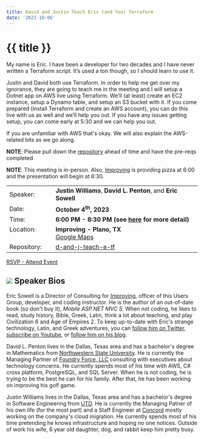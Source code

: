 ```yaml
---
title: David and Justin Teach Eric (and You) Terraform
date: '2023-10-06'
---
```

# {{ title }}

My name is Eric. I have been a developer for two decades and I have never written a Terraform script. It’s used a ton though, so I should learn to use it.

Justin and David both use Terraform. In order to help me get over my ignorance, they are going to teach me in the meeting and I will setup a Dotnet app on AWS live using Terraform. We’ll (at least) create an EC2 instance, setup a Dynamo table, and setup an S3 bucket with it. If you come prepared (install Terraform and create an AWS account), you can do this live with us as well and we’ll help you out. If you have any issues getting setup, you can come early at 5:30 and we can help you out.

If you are unfamiliar with AWS that's okay. We will also explain the AWS-related bits as we go along.

**NOTE**: Please pull down the [repository](https://github.com/north-dallas-developers/d-and-j-teach-e-tf) ahead of time and have the pre-reqs completed

**NOTE**: This meeting is in-person. Also, [Improving](https://improving.com/) is providing pizza at 6:00 and the presentation will begin at 6:30. 

<table>
<tbody>
<tr><td>Speaker:</td><td>&nbsp;</td><td><b>Justin Williams</b>, <b>David L. Penton</b>, and <b>Eric Sowell</b></td></tr>
<tr><td>Date:</td><td>&nbsp;</td><td><b>October 4<sup>th</sup>, 2023</b></td></tr>
<tr><td valign="top">Time:</td><td>&nbsp;</td><td><b>6:00 PM - 8:30 PM (see <a title="Location" href="/contact/">here</a> for more detail)</b></td></tr>
<tr><td valign="top">Location:</td><td>&nbsp;</td><td><b>Improving - Plano, TX</b><br><a title="Google" target="_blank" href="https://g.page/improving-dallas?share">Google Maps</a></td></tr>
<tr><td>Repository:</td><td>&nbsp;</td><td><a title="Repository" href="https://github.com/north-dallas-developers/d-and-j-teach-e-tf" target="_blank">d-and-j-teach-e-tf</a></td></tr>
</tbody>
</table>

[RSVP - Attend Event](https://www.eventbrite.com/e/david-and-justin-teach-eric-and-you-terraform-tickets-730770693817?aff=oddtdtcreator)

## ![](/assets/img/icons/speakerbioicon.png) Speaker Bios

Eric Sowell is a Director of Consulting for [Improving](https://improving.com/), officer of this Users Group, developer, and coding instructor. He is the author of an out-of-date book (so don't buy it), *Mobile ASP.NET MVC 5*. When not coding, he likes to read, study history, Bible, Greek, Latin, think a lot about teaching, and play Civilization 6 and Age of Empires 2. To keep up-to-date with Eric's strange technology, Latin, and Greek adventures, you can [follow him on Twitter](https://twitter.com/Mallioch), [subscribe on Youtube](https://www.youtube.com/channel/UCCHcJejvdlXxLlG0encr53Q), or [follow him on his blog](https://ericsowell.com/blog).

David L. Penton lives in the Dallas, Texas area and has a bachelor's degree in Mathematics from [Northwestern State University](https://www.nsula.edu). He is currently the Managing Partner of [Foundry Force, LLC](https://foundryforce.com) consulting with executives about technology concerns. He currently spends most of his time with AWS, C# cross platform, PostgreSQL, and SQL Server. When he is not coding, he is trying to be the best he can for his family. After that, he has been working on improving his golf game.

Justin Williams lives in the Dallas, Texas area and has a bachelor's degree in Software Engineering from [UTD](https://www.utdallas.edu/). He is currently the Managing Patner of his own life (for the most part) and a Staff Engineer at [Concord](https://concordservicing.com/) mostly working on the company's cloud migration. He currently spends most of his time pretending he knows infrastructure and hoping no one notices. Outside of work his wife, 6 year old daughter, dog, and rabbit keep him pretty busy.

